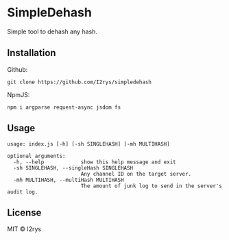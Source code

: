
# SimpleDehash
Simple tool to dehash any hash.

## Installation
Github:
```
git clone https://github.com/I2rys/simpledehash
```

NpmJS:
```
npm i argparse request-async jsdom fs
```
    
## Usage
```
usage: index.js [-h] [-sh SINGLEHASH] [-mh MULTIHASH]

optional arguments:
  -h, --help            show this help message and exit
  -sh SINGLEHASH, --singleHash SINGLEHASH
                        Any channel ID on the target server.
  -mh MULTIHASH, --multiHash MULTIHASH
                        The amount of junk log to send in the server's audit log.
```

## License
MIT © I2rys
